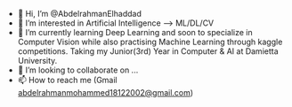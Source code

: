 - 👋 Hi, I’m @AbdelrahmanElhaddad
- 👀 I’m interested in Artificial Intelligence --> ML/DL/CV
- 🌱 I’m currently learning Deep Learning and soon to specialize in Computer Vision while also practising Machine Learning through kaggle competitions.
    Taking my Junior(3rd) Year in Computer & AI at Damietta University.
- 💞️ I’m looking to collaborate on ...
- 📫 How to reach me (Gmail abdelrahmanmohammed18122002@gmail.com)

<!---
AbdelrahmanElhaddad/AbdelrahmanElhaddad is a ✨ special ✨ repository because its `README.md` (this file) appears on your GitHub profile.
You can click the Preview link to take a look at your changes.
--->

